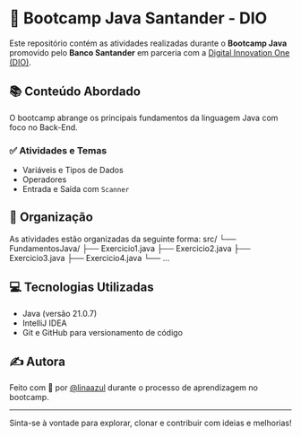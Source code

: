 # 🚀 Bootcamp Java Santander - DIO

Este repositório contém as atividades realizadas durante o **Bootcamp Java** promovido pelo **Banco Santander** em parceria com a [Digital Innovation One (DIO)](https://www.dio.me/).

## 📚 Conteúdo Abordado

O bootcamp abrange os principais fundamentos da linguagem Java com foco no Back-End.

### ✅ Atividades e Temas

- Variáveis e Tipos de Dados
- Operadores
- Entrada e Saída com `Scanner`

## 📁 Organização

As atividades estão organizadas da seguinte forma:
src/
└── FundamentosJava/
    ├── Exercicio1.java
    ├── Exercicio2.java
    ├── Exercicio3.java
    ├── Exercicio4.java
└── ...

## 💻 Tecnologias Utilizadas

- Java (versão 21.0.7)
- IntelliJ IDEA
- Git e GitHub para versionamento de código

## ✍️ Autora

Feito com 💜 por [@linaazul](https://github.com/linaazul) durante o processo de aprendizagem no bootcamp.

---

Sinta-se à vontade para explorar, clonar e contribuir com ideias e melhorias!

